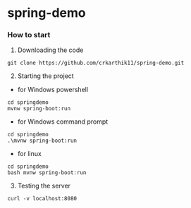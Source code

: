 # spring-demo

### How to start

1. Downloading the code
```shell
git clone https://github.com/crkarthik11/spring-demo.git
```

2. Starting the project
- for Windows powershell
```shell
cd springdemo
mvnw spring-boot:run
```
- for Windows command prompt
```shell
cd springdemo
.\mvnw spring-boot:run
```
- for linux
```shell
cd springdemo
bash mvnw spring-boot:run
```

3. Testing the server
```shell
curl -v localhost:8080
```
